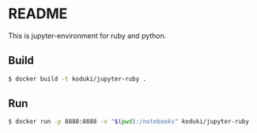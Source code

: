README
============

This is jupyter-environment for ruby and python.

Build
-----------

```bash
$ docker build -t koduki/jupyter-ruby .
```

Run
-----------

```bash
$ docker run -p 8888:8888 -v "$(pwd):/notebooks" koduki/jupyter-ruby
```
